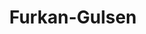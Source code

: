 ---
title: Furkan-Gulsen
github: https://github.com/Furkan-Gulsen
mode: dark
transition: 1s
score: 69.6
archetype:
- Minimalistic
---